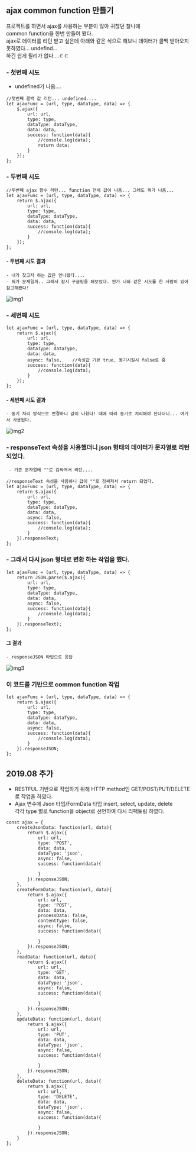 ## ajax common function 만들기  

프로젝트를  하면서 ajax를 사용하는 부분이 많아 귀찮던 찰나에  
common function을 한번 만들어 봤다.  
ajax로 데이터를 리턴 받고 싶은데 아래와 같은 식으로 해보니 데이터가 콜백 받아오지 못하였다... undefind...   
하긴 쉽게 될리가 없다....ㄷㄷ  

### - 첫번째 시도
- undefined가 나옴....  
```
//첫번째 콜백 값 리턴... undefined....
let ajaxFunc = (url, type, dataType, data) => {
    $.ajax({
        url: url,
        type: type,
        dataType: dataType,
        data: data,
        success: function(data){
            //console.log(data);
            return data;
        }
    });
};
```
  

### - 두번째 시도
```
//두번째 ajax 함수 리턴... function 전체 값이 나옴... 그래도 뭐가 나옴...  
let ajaxFunc = (url, type, dataType, data) => {
    return $.ajax({
        url: url,
        type: type,
        dataType: dataType,
        data: data,
        success: function(data){
            //console.log(data);
        }
    });
};
```
#### - 두번째 시도 결과  
    - 내가 찾고자 하는 값은 안나왔다....  
    - 뭐가 문제일까.. 그래서 잠시 구글링을 해보았다. 뭔가 나와 같은 시도를 한 사람이 있어 참고해봤다!  
![img1](./img/1.png)  
  
  
### - 세번째 시도
```
let ajaxFunc = (url, type, dataType, data) => {
    return $.ajax({
        url: url,
        type: type,
        dataType: dataType,
        data: data,
        async: false,    //속성값 기본 true, 동기시킬시 false로 줌
        success: function(data){
            //console.log(data);
        }
    });
};
```
#### - 세번째 시도 결과  
    - 동기 처리 방식으로 변경하니 값이 나왔다! 때에 따라 동기로 처리해야 된다더니... 여기서 사용된다.  
![img2](./img/2.png)  
  
  
### - responseText 속성을 사용했더니 json 형태의 데이터가 문자열로 리턴되었다.  
     - 기존 문자열에 ""로 감싸져서 리턴....   
```
//responseText 속성을 사용하니 값이 ""로 감싸져서 return 되었다. 
let ajaxFunc = (url, type, dataType, data) => {
    return $.ajax({
        url: url,
        type: type,
        dataType: dataType,
        data: data,
        async: false,
        success: function(data){
            //console.log(data);
        }
    }).responseText;
};
```
  

### - 그래서 다시 json 형태로 변환 하는 작업을 했다.
```
let ajaxFunc = (url, type, dataType, data) => {
    return JSON.parse($.ajax({
        url: url,
        type: type,
        dataType: dataType,
        data: data,
        async: false,
        success: function(data){
            //console.log(data);
        }
    }).responseText);
};
```
#### 그 결과  
    - responseJSON 타입으로 응답  
![img3](./img/3.png)  
  

### 이 코드를 기반으로 common function 작업
```
let ajaxFunc = (url, type, dataType, data) => {
    return $.ajax({
        url: url,
        type: type,
        dataType: dataType,
        data: data,
        async: false,
        success: function(data){
            //console.log(data);
        }
    }).responseJSON;
};
```
  
  
  
## 2019.08 추가
- RESTFUL 기반으로 작업하기 위해 HTTP method인 GET/POST/PUT/DELETE로 작업을 하였다.  
- Ajax 변수에 Json 타입/FormData 타입 insert, select, update, delete  
  각각 type 별로 function을 object로 선언하여 다시 리팩토링 하였다.
```
const ajax = {
    createJsonData: function(url, data){
        return $.ajax({
            url: url,
            type: 'POST',
            data: data,
            dataType: 'json',
            async: false,
            success: function(data){

            }
        }).responseJSON;
    },
    createFormData: function(url, data){
        return $.ajax({
            url: url,
            type: 'POST',
            data: data,
            processData: false,
            contentType: false,
            async: false,
            success: function(data){

            }
        }).responseJSON;
    },
    readData: function(url, data){
        return $.ajax({
            url: url,
            type: 'GET',
            data: data,
            dataType: 'json',
            async: false,
            success: function(data){

            }
        }).responseJSON;
    },
    updateData: function(url, data){
        return $.ajax({
            url: url,
            type: 'PUT',
            data: data,
            dataType: 'json',
            async: false,
            success: function(data){

            }
        }).responseJSON;
    },
    deleteData: function(url, data){
        return $.ajax({
            url: url,
            type: 'DELETE',
            data: data,
            dataType: 'json',
            async: false,
            success: function(data){

            }
        }).responseJSON;
    }
};
```

